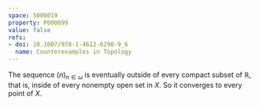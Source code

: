 ```yaml
---
space: S000019
property: P000099
value: false
refs:
- doi: 10.1007/978-1-4612-6290-9_6
  name: Counterexamples in Topology
---
```


The sequence $(n)_{n\in\omega}$ is eventually outside of every compact subset of $\mathbb R$, that is, inside of every nonempty open set in $X$.  So it converges to every point of $X$.
